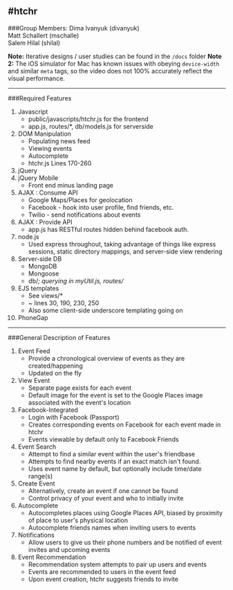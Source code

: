 #htchr
----------------------
###Group Members:
Dima Ivanyuk (divanyuk)    
Matt Schallert (mschalle)    
Salem Hilal (shilal)

**Note:** Iterative designs / user studies can be found in the `/docs` folder
**Note 2:** The iOS simulator for Mac has known issues with obeying `device-width` and similar `meta` tags, so the video does not 100% accurately reflect the visual performance.

----------------------

###Required Features
1. Javascript 
    * public/javascripts/htchr.js for the frontend
    * app.js, routes/*, db/models.js for serverside
2. DOM Manipulation
    * Populating news feed
    * Viewing events
    * Autocomplete
    * htchr.js Lines 170-260
3. jQuery
4. jQuery Mobile
    * Front end minus landing page
5. AJAX : Consume API
    * Google Maps/Places for geolocation
    * Facebook - hook into user profile, find friends, etc.
    * Twilio - send notifications about events
6. AJAX : Provide API
    * app.js has RESTful routes hidden behind facebook auth.
7. node.js
    * Used express throughout, taking advantage of things like express sessions, static directory mappings, and server-side view rendering
8. Server-side DB
    * MongoDB
    * Mongoose
    * db/*; querying in myUtil.js, routes/*
9. EJS templates
    * See views/*
    * ~ lines 30, 190, 230, 250
    * Also some client-side underscore templating going on
10. PhoneGap

---------------------

###General Description of Features
1. Event Feed
    * Provide a chronological overview of events as they are created/happening
    * Updated on the fly
2. View Event
    * Separate page exists for each event
    * Default image for the event is set to the Google Places image associated with the event's location
3. Facebook-Integrated
    * Login with Facebook (Passport)
    * Creates corresponding events on Facebook for each event made in htchr
    * Events viewable by default only to Facebook Friends 
4. Event Search
    * Attempt to find a similar event within the user's friendbase
    * Attempts to find nearby events if an exact match isn't found.
    * Uses event name by default, but optionally include time/date range(s)
4. Create Event
    * Alternatively, create an event if one cannot be found
    * Control privacy of your event and who to initially invite
5. Autocomplete  
    * Autocompletes places using Google Places API, biased by proximity of place to user's physical location   
    * Autocomplete friends names when inviting users to events   
6. Notifications
    * Allow users to give us their phone numbers and be notified of event invites and upcoming events
7. Event Recommendation   
    * Recommendation system attempts to pair up users and events
    * Events are recommended to users in the event feed
    * Upon event creation, htchr suggests friends to invite